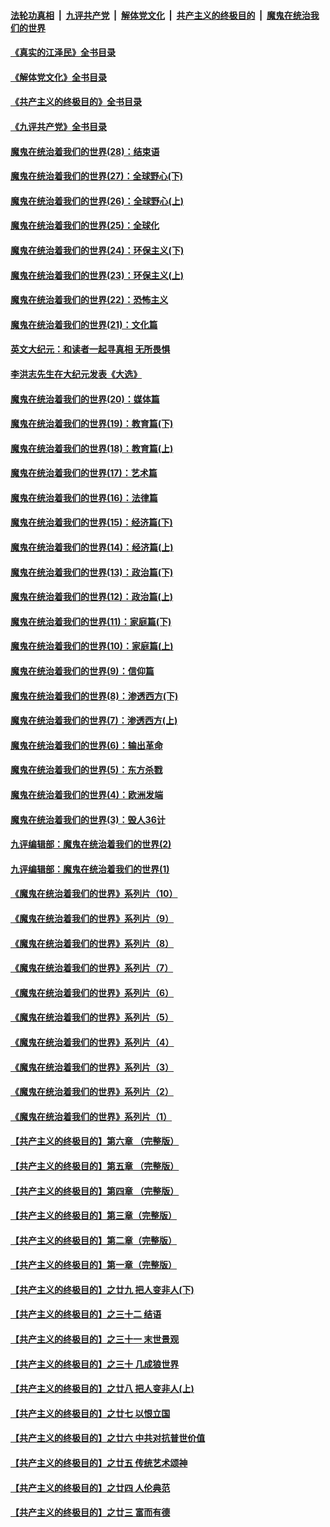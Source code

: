 ####  [法轮功真相](../../../../basic/blob/master/README.md?t=07301231) &nbsp;|&nbsp; [九评共产党](../../../../9ping.md/blob/master/README.md?t=07301231) &nbsp;|&nbsp; [解体党文化](../../../../jtdwh.md/blob/master/README.md?t=07301231)  &nbsp;|&nbsp; [共产主义的终极目的](../../../../gczydzjmd.md/blob/master/README.md?t=07301231) &nbsp;|&nbsp; [魔鬼在统治我们的世界](../../../../mgztzwmdsj.md/blob/master/README.md?t=07301231) 

#### [《真实的江泽民》全书目录](../pages/nsc422/n13721399.md?t=07301231) 

#### [《解体党文化》全书目录](../pages/nsc422/n13721157.md?t=07301231) 

#### [《共产主义的终极目的》全书目录](../pages/nsc422/n13721048.md?t=07301231) 

#### [《九评共产党》全书目录](../pages/nsc422/n13708085.md?t=07301231) 

#### [魔鬼在统治着我们的世界(28)：结束语](../pages/nsc422/n10936246.md?t=07301231) 

#### [魔鬼在统治着我们的世界(27)：全球野心(下)](../pages/nsc422/n10928319.md?t=07301231) 

#### [魔鬼在统治着我们的世界(26)：全球野心(上)](../pages/nsc422/n10900318.md?t=07301231) 

#### [魔鬼在统治着我们的世界(25)：全球化](../pages/nsc422/n10788205.md?t=07301231) 

#### [魔鬼在统治着我们的世界(24)：环保主义(下)](../pages/nsc422/n10695307.md?t=07301231) 

#### [魔鬼在统治着我们的世界(23)：环保主义(上)](../pages/nsc422/n10688613.md?t=07301231) 

#### [魔鬼在统治着我们的世界(22)：恐怖主义](../pages/nsc422/n10614727.md?t=07301231) 

#### [魔鬼在统治着我们的世界(21)：文化篇](../pages/nsc422/n10597706.md?t=07301231) 

#### [英文大纪元：和读者一起寻真相 无所畏惧](../pages/nsc422/n12542027.md?t=07301231) 

#### [李洪志先生在大纪元发表《大选》](../pages/nsc422/n12534746.md?t=07301231) 

#### [魔鬼在统治着我们的世界(20)：媒体篇](../pages/nsc422/n10586579.md?t=07301231) 

#### [魔鬼在统治着我们的世界(19)：教育篇(下)](../pages/nsc422/n10564808.md?t=07301231) 

#### [魔鬼在统治着我们的世界(18)：教育篇(上)](../pages/nsc422/n10526970.md?t=07301231) 

#### [魔鬼在统治着我们的世界(17)：艺术篇](../pages/nsc422/n10499093.md?t=07301231) 

#### [魔鬼在统治着我们的世界(16)：法律篇](../pages/nsc422/n10485969.md?t=07301231) 

#### [魔鬼在统治着我们的世界(15)：经济篇(下)](../pages/nsc422/n10469975.md?t=07301231) 

#### [魔鬼在统治着我们的世界(14)：经济篇(上)](../pages/nsc422/n10457370.md?t=07301231) 

#### [魔鬼在统治着我们的世界(13)：政治篇(下)](../pages/nsc422/n10448270.md?t=07301231) 

#### [魔鬼在统治着我们的世界(12)：政治篇(上)](../pages/nsc422/n10444576.md?t=07301231) 

#### [魔鬼在统治着我们的世界(11)：家庭篇(下)](../pages/nsc422/n10440961.md?t=07301231) 

#### [魔鬼在统治着我们的世界(10)：家庭篇(上)](../pages/nsc422/n10435448.md?t=07301231) 

#### [魔鬼在统治着我们的世界(9)：信仰篇](../pages/nsc422/n10432159.md?t=07301231) 

#### [魔鬼在统治着我们的世界(8)：渗透西方(下)](../pages/nsc422/n10429603.md?t=07301231) 

#### [魔鬼在统治着我们的世界(7)：渗透西方(上)](../pages/nsc422/n10426013.md?t=07301231) 

#### [魔鬼在统治着我们的世界(6)：输出革命](../pages/nsc422/n10421536.md?t=07301231) 

#### [魔鬼在统治着我们的世界(5)：东方杀戮](../pages/nsc422/n10417707.md?t=07301231) 

#### [魔鬼在统治着我们的世界(4)：欧洲发端](../pages/nsc422/n10414890.md?t=07301231) 

#### [魔鬼在统治着我们的世界(3)：毁人36计](../pages/nsc422/n10411583.md?t=07301231) 

#### [九评编辑部：魔鬼在统治着我们的世界(2)](../pages/nsc422/n10410036.md?t=07301231) 

#### [九评编辑部：魔鬼在统治着我们的世界(1)](../pages/nsc422/n10406825.md?t=07301231) 

#### [《魔鬼在统治着我们的世界》系列片（10）](../pages/nsc422/n12292670.md?t=07301231) 

#### [《魔鬼在统治着我们的世界》系列片（9）](../pages/nsc422/n12290859.md?t=07301231) 

#### [《魔鬼在统治着我们的世界》系列片（8）](../pages/nsc422/n12287445.md?t=07301231) 

#### [《魔鬼在统治着我们的世界》系列片（7）](../pages/nsc422/n12283425.md?t=07301231) 

#### [《魔鬼在统治着我们的世界》系列片（6）](../pages/nsc422/n12282314.md?t=07301231) 

#### [《魔鬼在统治着我们的世界》系列片（5）](../pages/nsc422/n12281419.md?t=07301231) 

#### [《魔鬼在统治着我们的世界》系列片（4）](../pages/nsc422/n12274024.md?t=07301231) 

#### [《魔鬼在统治着我们的世界》系列片（3）](../pages/nsc422/n12271322.md?t=07301231) 

#### [《魔鬼在统治着我们的世界》系列片（2）](../pages/nsc422/n12269049.md?t=07301231) 

#### [《魔鬼在统治着我们的世界》系列片（1）](../pages/nsc422/n12267575.md?t=07301231) 

#### [【共产主义的终极目的】第六章 （完整版）](../pages/nsc422/n11428913.md?t=07301231) 

#### [【共产主义的终极目的】第五章 （完整版）](../pages/nsc422/n11428912.md?t=07301231) 

#### [【共产主义的终极目的】第四章 （完整版）](../pages/nsc422/n11428907.md?t=07301231) 

#### [【共产主义的终极目的】第三章（完整版）](../pages/nsc422/n11428848.md?t=07301231) 

#### [【共产主义的终极目的】第二章（完整版）](../pages/nsc422/n11428831.md?t=07301231) 

#### [【共产主义的终极目的】第一章（完整版）](../pages/nsc422/n11417651.md?t=07301231) 

#### [【共产主义的终极目的】之廿九 把人变非人(下)](../pages/nsc422/n11344140.md?t=07301231) 

#### [【共产主义的终极目的】之三十二 结语](../pages/nsc422/n11360535.md?t=07301231) 

#### [【共产主义的终极目的】之三十一 末世景观](../pages/nsc422/n11351129.md?t=07301231) 

#### [【共产主义的终极目的】之三十 几成狼世界](../pages/nsc422/n11348280.md?t=07301231) 

#### [【共产主义的终极目的】之廿八 把人变非人(上)](../pages/nsc422/n11340492.md?t=07301231) 

#### [【共产主义的终极目的】之廿七 以恨立国](../pages/nsc422/n11336944.md?t=07301231) 

#### [【共产主义的终极目的】之廿六 中共对抗普世价值](../pages/nsc422/n11324785.md?t=07301231) 

#### [【共产主义的终极目的】之廿五 传统艺术颂神](../pages/nsc422/n11296396.md?t=07301231) 

#### [【共产主义的终极目的】之廿四 人伦典范](../pages/nsc422/n11296397.md?t=07301231) 

#### [【共产主义的终极目的】之廿三 富而有德](../pages/nsc422/n11283598.md?t=07301231) 

